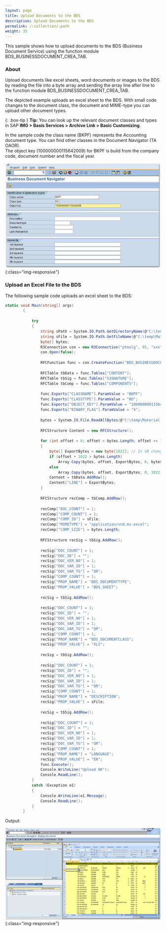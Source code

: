 ```yaml
---
layout: page
title: Upload Documents to the BDS
description: Upload Documents to the BDS
permalink: /:collection/:path
weight: 35
---
```


This sample shows how to upload documents to the BDS (Business Document Service) using the function module BDS_BUSINESSDOCUMENT_CREA_TAB.

### About

Upload documents like excel sheets, word documents or images to the BDS by reading the file into a byte array and sending the array line after line to the function module BDS_BUSINESSDOCUMENT_CREA_TAB.

The depicted example uploads an excel sheet to the BDS. 
With small code changes to the document class, the document and MIME-type you can upload other document types.

{: .box-tip }
**Tip:** You can look up the relevant document classes and types in SAP **IMG > Basis Services > Archive Link > Basic Customizing**.

In the sample code the class name (BKPF) represents the Accounting document type. You can find other classes in the Document Navigator (TA OAOR).<br>
The object key (100000000115642009) for BKPF is build from the company code, document number and the fiscal year.

![BusinessDocumentNavigator01](/img/contents/BusinessDocumentNavigator01.png){:class="img-responsive"}

### Upload an Excel File to the BDS

The following sample code uploads an excel sheet to the BDS:

```csharp
static void Main(string[] args)
        {
  
            try
            {
                string sPath = System.IO.Path.GetDirectoryName(@"C:\temp\Material.xlsx");
                string sFile = System.IO.Path.GetFileName(@"C:\temp\Material.xlsx");
                byte[] bytes;
                R3Connection con = new R3Connection("ptmalg", 05, "xxx", "xxx", "en", "800");
                con.Open(false);
  
                RFCFunction func = con.CreateFunction("BDS_BUSINESSDOCUMENT_CREA_TAB");
  
                RFCTable tbData = func.Tables["CONTENT"];
                RFCTable tbSig = func.Tables["SIGNATURE"];
                RFCTable tbComp = func.Tables["COMPONENTS"];
  
                func.Exports["CLASSNAME"].ParamValue = "BKPF";
                func.Exports["CLASSTYPE"].ParamValue = "BO";
                func.Exports["OBJECT_KEY"].ParamValue = "100000000115642009";
                func.Exports["BINARY_FLAG"].ParamValue = "X";
  
                bytes = System.IO.File.ReadAllBytes(@"C:\temp\Material.xlsx");
  
                RFCStructure Content = new RFCStructure();
  
                for (int offset = 0; offset < bytes.Length; offset += 1022)
                {
                    byte[] ExportBytes = new byte[1022]; // In VB change the value of this array to 1021
                    if (offset + 1022 > bytes.Length)
                        Array.Copy(bytes, offset, ExportBytes, 0, bytes.Length - offset);
                    else
                        Array.Copy(bytes, offset, ExportBytes, 0, 1022);
                    Content = tbData.AddRow();
                    Content["LINE"] = ExportBytes;
                }
  
                RFCStructure recComp = tbComp.AddRow();
  
                recComp["DOC_COUNT"] = 1;
                recComp["COMP_COUNT"] = 1;
                recComp["COMP_ID"] = sFile;
                recComp["MIMETYPE"] = "application/vnd.ms-excel";
                recComp["COMP_SIZE"] = bytes.Length;
  
                RFCStructure recSig = tbSig.AddRow();
  
                recSig["DOC_COUNT"] = 1;
                recSig["DOC_ID"] = "";
                recSig["DOC_VER_NO"] = 1;
                recSig["DOC_VAR_ID"] = 1;
                recSig["DOC_VAR_TG"] = "OR";
                recSig["COMP_COUNT"] = 1;
                recSig["PROP_NAME"] = "BDS_DOCUMENTTYPE";
                recSig["PROP_VALUE"] = "BDS_SHEET";
  
                recSig = tbSig.AddRow();
  
                recSig["DOC_COUNT"] = 1;
                recSig["DOC_ID"] = "";
                recSig["DOC_VER_NO"] = 1;
                recSig["DOC_VAR_ID"] = 1;
                recSig["DOC_VAR_TG"] = "OR";
                recSig["COMP_COUNT"] = 1;
                recSig["PROP_NAME"] = "BDS_DOCUMENTCLASS";
                recSig["PROP_VALUE"] = "XLS";
  
                recSig = tbSig.AddRow();
  
                recSig["DOC_COUNT"] = 1;
                recSig["DOC_ID"] = "";
                recSig["DOC_VER_NO"] = 1;
                recSig["DOC_VAR_ID"] = 1;
                recSig["DOC_VAR_TG"] = "OR";
                recSig["COMP_COUNT"] = 1;
                recSig["PROP_NAME"] = "DESCRIPTION";
                recSig["PROP_VALUE"] = sFile;
  
                recSig = tbSig.AddRow();
  
                recSig["DOC_COUNT"] = 1;
                recSig["DOC_ID"] = "";
                recSig["DOC_VER_NO"] = 1;
                recSig["DOC_VAR_ID"] = 1;
                recSig["DOC_VAR_TG"] = "OR";
                recSig["COMP_COUNT"] = 1;
                recSig["PROP_NAME"] = "LANGUAGE";
                recSig["PROP_VALUE"] = "EN"; 
                func.Execute();
                Console.WriteLine("Upload OK");
                Console.ReadLine();
            }
            catch (Exception e1)
            {
                Console.WriteLine(e1.Message);
                Console.ReadLine();
            }
        }
```

Output:

![BDNDisplayDocument](/img/contents/BDNDisplayDocument.png){:class="img-responsive"}
